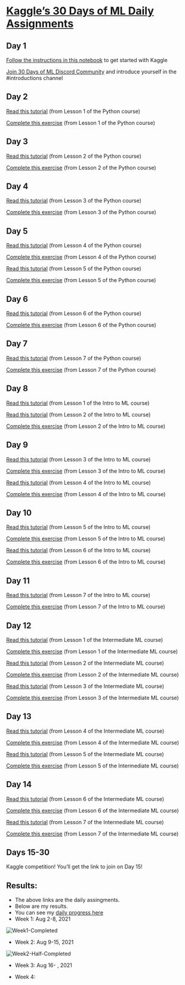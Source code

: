 # [Kaggle’s 30 Days of ML Daily Assignments](https://docs.google.com/document/d/e/2PACX-1vQhaDl5NbzMvPNKz3ipu3SuDBv8hI0XmFPSMyDm8mUa0xP07niK6zU3MziTOifSEkddXTiafppeZZYz/pub)


## Day 1
[Follow the instructions in this notebook](https://www.kaggle.com/alexisbcook/getting-started-with-kaggle) to get started with Kaggle

[Join 30 Days of ML Discord Community](https://discord.gg/f8g8bDq8Vv) and introduce yourself in the #introductions channel


## Day 2
[Read this tutorial](https://www.kaggle.com/colinmorris/hello-python) (from Lesson 1 of the Python course)

[Complete this exercise](https://www.kaggle.com/kernels/fork/1275163) (from Lesson 1 of the Python course)


## Day 3
[Read this tutorial](https://www.kaggle.com/colinmorris/functions-and-getting-help) (from Lesson 2 of the Python course)

[Complete this exercise](https://www.kaggle.com/kernels/fork/1275158) (from Lesson 2 of the Python course)

## Day 4
[Read this tutorial](https://www.kaggle.com/colinmorris/booleans-and-conditionals) (from Lesson 3 of the Python course)

[Complete this exercise](https://www.kaggle.com/kernels/fork/1275165) (from Lesson 3 of the Python course)


## Day 5
[Read this tutorial](https://www.kaggle.com/colinmorris/lists) (from Lesson 4 of the Python course)

[Complete this exercise](https://www.kaggle.com/eo4wellness/exercise-lists/edit) (from Lesson 4 of the Python course)

[Read this tutorial](https://www.kaggle.com/colinmorris/loops-and-list-comprehensions) (from Lesson 5 of the Python course)

[Complete this exercise](https://www.kaggle.com/eo4wellness/exercise-loops-and-list-comprehensions/edit) (from Lesson 5 of the Python course)


## Day 6
[Read this tutorial](https://www.kaggle.com/colinmorris/strings-and-dictionaries) (from Lesson 6 of the Python course)

[Complete this exercise]( https://www.kaggle.com/kernels/fork/1275185) (from Lesson 6 of the Python course)


## Day 7
[Read this tutorial]() (from Lesson 7 of the Python course)

[Complete this exercise]()  (from Lesson 7 of the Python course)


## Day 8
[Read this tutorial]()  (from Lesson 1 of the Intro to ML course)

[Read this tutorial]()  (from Lesson 2 of the Intro to ML course)

[Complete this exercise]()  (from Lesson 2 of the Intro to ML course)


## Day 9
[Read this tutorial]() (from Lesson 3 of the Intro to ML course)

[Complete this exercise]() (from Lesson 3 of the Intro to ML course)

[Read this tutorial]() (from Lesson 4 of the Intro to ML course)

[Complete this exercise]() (from Lesson 4 of the Intro to ML course)


## Day 10
[Read this tutorial]() (from Lesson 5 of the Intro to ML course)

[Complete this exercise]() (from Lesson 5 of the Intro to ML course)

[Read this tutorial]() (from Lesson 6 of the Intro to ML course)

[Complete this exercise]() (from Lesson 6 of the Intro to ML course)


## Day 11
[Read this tutorial]() (from Lesson 7 of the Intro to ML course)

[Complete this exercise]() (from Lesson 7 of the Intro to ML course)


## Day 12
[Read this tutorial]() (from Lesson 1 of the Intermediate ML course)

[Complete this exercise]() (from Lesson 1 of the Intermediate ML course)

[Read this tutorial]() (from Lesson 2 of the Intermediate ML course)

[Complete this exercise]() (from Lesson 2 of the Intermediate ML course)

[Read this tutorial]() (from Lesson 3 of the Intermediate ML course)

[Complete this exercise]() (from Lesson 3 of the Intermediate ML course)

## Day 13
[Read this tutorial]() (from Lesson 4 of the Intermediate ML course)

[Complete this exercise]() (from Lesson 4 of the Intermediate ML course)

[Read this tutorial]() (from Lesson 5 of the Intermediate ML course)

[Complete this exercise]() (from Lesson 5 of the Intermediate ML course)


## Day 14
[Read this tutorial]() (from Lesson 6 of the Intermediate ML course)

[Complete this exercise]() (from Lesson 6 of the Intermediate ML course)

[Read this tutorial]() (from Lesson 7 of the Intermediate ML course)

[Complete this exercise]() (from Lesson 7 of the Intermediate ML course)


## Days 15-30
Kaggle competition! 
You’ll get the link to join on Day 15!

## Results: 
* The above links are the daily assingments. 
* Below are my results. 
* You can see my [daily progress here](https://github.com/EO4wellness/T-I-L/tree/main/AI-ML-NLP/Kaggle)
* Week 1: Aug 2-8, 2021

![Week1-Completed](https://github.com/EO4wellness/T-I-L/blob/main/AI-ML-NLP/Kaggle/Images/Week1_Kaggle-30DaysML-2021Challenge.jpg)


* Week 2: Aug 9-15, 2021

![Week2-Half-Completed](https://github.com/EO4wellness/T-I-L/blob/main/AI-ML-NLP/Kaggle/Images/Week2-Intro-to-ML-Completed_2021-08-15.jpg)

* Week 3: Aug 16- , 2021 

* Week 4: 

